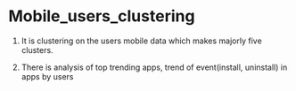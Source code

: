 # Mobile_users_clustering

1. It is clustering on the users mobile data which makes majorly five clusters.

2. There is analysis of top trending apps, trend of event(install, uninstall)  in apps by users
